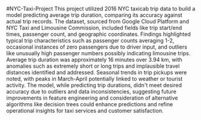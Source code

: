 #NYC-Taxi-Project
This project utilized 2016 NYC taxicab trip data to build a model predicting average trip duration, comparing its accuracy against actual trip records. 
The dataset, sourced from Google Cloud Platform and NYC Taxi and Limousine Commission, included fields like trip start/end times, passenger count, and geographic coordinates. Findings highlighted typical trip characteristics such as passenger counts averaging 1-2, occasional instances of zero passengers due to driver input, and outliers like unusually high passenger numbers possibly indicating limousine trips. 
Average trip duration was approximately 16 minutes over 3.94 km, with anomalies such as extremely short or long trips and implausible travel distances identified and addressed. Seasonal trends in trip pickups were noted, with peaks in March-April potentially linked to weather or tourist activity. 
The model, while predicting trip durations, didn't meet desired accuracy due to outliers and data inconsistencies, suggesting future improvements in feature engineering and consideration of alternative algorithms like decision trees could enhance predictions and refine operational insights for taxi services and customer satisfaction.
